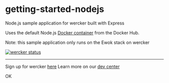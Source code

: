 # getting-started-nodejs

Node.js sample application for wercker built with Express

Uses the default Node.js [Docker container](https://registry.hub.docker.com/u/library/node/) from the Docker Hub.

Note: this sample application only runs on the Ewok stack on wercker

[![wercker status](https://app.wercker.com/status/7b1a402dd00d57fc9abddf9eb5161675/s "wercker status")](https://app.wercker.com/project/bykey/7b1a402dd00d57fc9abddf9eb5161675)

---
Sign up for wercker [here](http://wercker.com)
Learn more on our [dev center](http://devcenter.wercker.com)

OK


